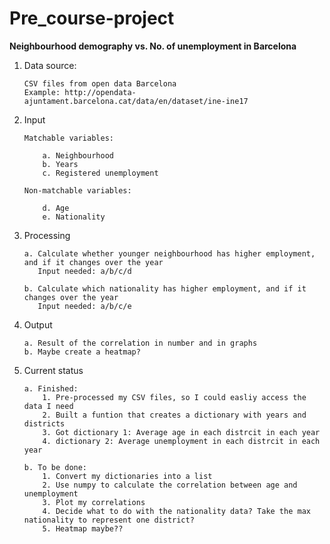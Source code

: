 # Pre_course-project
**Neighbourhood demography vs. No. of unemployment in Barcelona**


1.	Data source:

		CSV files from open data Barcelona
		Example: http://opendata-ajuntament.barcelona.cat/data/en/dataset/ine-ine17


2.	Input

		Matchable variables:
	
			a. Neighbourhood
			b. Years
			c. Registered unemployment
  
		Non-matchable variables:
	
			d. Age
			e. Nationality
  

3.	Processing

		a. Calculate whether younger neighbourhood has higher employment, and if it changes over the year
		   Input needed: a/b/c/d

		b. Calculate which nationality has higher employment, and if it changes over the year
		   Input needed: a/b/c/e
	


4.	Output

		a. Result of the correlation in number and in graphs
		b. Maybe create a heatmap?


5.	Current status

		a. Finished:
			1. Pre-processed my CSV files, so I could easliy access the data I need
			2. Built a funtion that creates a dictionary with years and districts
			3. Got dictionary 1: Average age in each distrcit in each year
			4. dictionary 2: Average unemployment in each distrcit in each year
			
		b. To be done:
			1. Convert my dictionaries into a list
			2. Use numpy to calculate the correlation between age and unemployment
			3. Plot my correlations
			4. Decide what to do with the nationality data? Take the max nationality to represent one district?
			5. Heatmap maybe??
		
